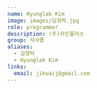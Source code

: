 ```yaml
---
name: Hyunglak Kim
image: images/김형락.jpg
role: programmer
description: (주)라인플러스
group: 석사졸
aliases:
  - 김형락
  - Hyunglak Kim
links:
  email: jikuaij@gmail.com
---
```


